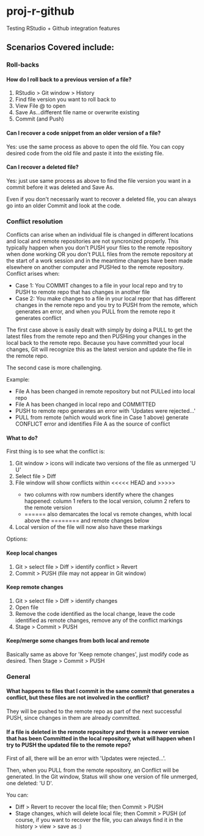 # proj-r-github
Testing RStudio + Github integration features

## Scenarios Covered include:

### Roll-backs

#### How do I roll back to a previous version of a file?

1. RStudio > Git window > History
2. Find file version you want to roll back to
3. View File @ <commit id> to open
4. Save As...different file name or overwrite existing
5. Commit (and Push)

#### Can I recover a code snippet from an older version of a file?

Yes: use the same process as above to open the old file. You can copy desired code from the old file and paste it into the existing file. 

#### Can I recover a deleted file?

Yes: just use same process as above to find the file version you want in a commit before it was deleted and Save As.

Even if you don't necessarily want to recover a deleted file, you can always go into an older Commit and look at the code.

### Conflict resolution

Conflicts can arise when an individual file is changed in different locations and local and remote repositories are not syncronized properly. This typically happen when you don't PUSH your files to the remote repository when done working OR you don't PULL files from the remote repository at the start of a work session and in the meantime changes have been made elsewhere on another computer and PUSHed to the remote repository. Conflict arises when:

* Case 1: You COMMIT changes to a file in your local repo and try to PUSH to remote repo that has changes in another file
* Case 2: You make changes to a file in your local repor that has different changes in the remote repo and you try to PUSH from the remote, which generates an error, and when you PULL from the remote repo it generates conflict 

The first case above is easily dealt with simply by doing a PULL to get the latest files from the remote repo and then PUSHing your changes in the local back to the remote repo. Because you have committed your local changes, Git will recognize this as the latest version and update the file in the remote repo.

The second case is more challenging. 

Example:

* File A has been changed in remote repository but not PULLed into local repo
* File A has been changed in local repo and COMMITTED
* PUSH to remote repo generates an error with 'Updates were rejected...'
* PULL from remote (which would work fine in Case 1 above) generate CONFLICT error and identifies File A as the source of conflict

#### What to do?

First thing is to see what the conflict is:

1. Git window > icons will indicate two versions of the file as unmerged 'U U'
2. Select file > Diff
3. File window will show conflicts within <<<<< HEAD and >>>>> <commit id>
   - two columns with row numbers identify where the changes happened: column 1 refers to the local version, column 2 refers to the remote version
   - ====== also demarcates the local vs remote changes, whith local above the ======== and remote changes below
4. Local version of the file will now also have these markings

Options:

#### Keep local changes

1. Git > select file > Diff > identify conflict > Revert
2. Commit > PUSH (file may not appear in Git window)

#### Keep remote changes

1. Git > select file > Diff > identify changes
2. Open file
3. Remove the code identified as the local change, leave the code identified as remote changes, remove any of the conflict markings
4. Stage > Commit > PUSH

#### Keep/merge some changes from both local and remote

Basically same as above for 'Keep remote changes', just modify code as desired.
Then Stage > Commit > PUSH

### General

#### What happens to files that I commit in the same commit that generates a conflict, but these files are not involved in the conflict?

They will be pushed to the remote repo as part of the next successful PUSH, since changes in them are already committed.

#### If a file is deleted in the remote repository and there is a newer version that has been Committed in the local repository, what will happen when I try to PUSH the updated file to the remote repo?

First of all, there will be an error with 'Updates were rejected...'. 

Then, when you PULL from the remote repository, an Conflict will be generated. In the Git window, Status will show one version of file unmerged, one deleted: 'U D'.

You can:

* Diff > Revert to recover the local file; then Commit > PUSH
* Stage changes, which will delete local file; then Commit > PUSH (of course, if you want to recover the file, you can always find it in the history > view > save as :)